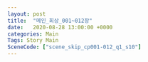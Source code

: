```yaml
---
layout: post
title:  "메인_회상_001~012장"
date:   2020-08-28 13:00:00 +0000
categories: Main
Tags: Story Main
SceneCode: ["scene_skip_cp001-012_q1_s10"]
---
```

